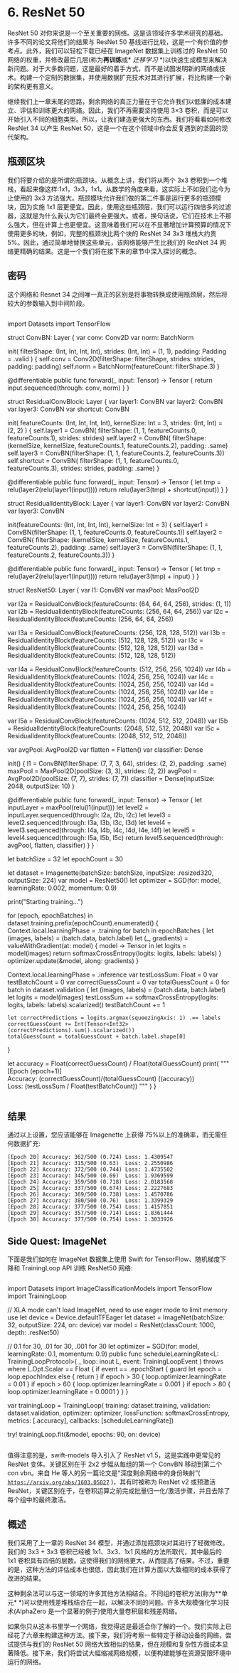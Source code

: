 # 6\. ResNet 50

ResNet 50 对你来说是一个至关重要的网络。这是该领域许多学术研究的基础。许多不同的论文将他们的结果与 ResNet 50 基线进行比较，这是一个有价值的参考点。此外，我们可以轻松下载已经在 ImageNet 数据集上训练过的 ResNet 50 网络的权重，并修改最后几层(称为**再训练**或* *迁移学习* *)以快速生成模型来解决新问题。对于大多数问题，这是最好的着手方式，而不是试图发明新的网络或技术。构建一个定制的数据集，并使用数据扩充技术对其进行扩展，将比构建一个新的架构更有意义。

继续我们上一章末尾的思路，剩余网络的真正力量在于它允许我们以低廉的成本建立、评估和训练更大的网络。因此，我们不再需要坚持使用 3×3 卷积，而是可以开始引入不同的细胞类型。所以，让我们建造更强大的东西。我们将看看如何修改 ResNet 34 以产生 ResNet 50，这是一个在这个领域中你会反复遇到的坚固的现代架构。

## 瓶颈区块

我们将要介绍的是所谓的瓶颈块。从概念上讲，我们将从两个 3x3 卷积到一个堆栈，看起来像这样:1x1，3x3，1x1。从数学的角度来看，这实际上不如我们迄今为止使用的 3x3 方法强大。瓶颈模块允许我们做的第二件事是运行更多的瓶颈模块，因为实施 1x1 层更便宜。因此，使用这些瓶颈层，我们可以运行四倍多的过滤器，这就是为什么我认为它们最终会更强大。或者，换句话说，它们在技术上不那么强大，但在计算上也更便宜。这意味着我们可以在不显著增加计算预算的情况下使用更多的块，例如，完整的瓶颈块比两个块的 ResNet 34 3x3 堆栈大约贵 5%。因此，通过简单地替换这些单元，该网络能够产生比我们的 ResNet 34 网络更精确的结果。这是一个我们将在接下来的章节中深入探讨的概念。

## 密码

这个网络和 Resnet 34 之间唯一真正的区别是将事物转换成使用瓶颈层，然后将较大的参数输入到中间阶段。

```
```
import Datasets
import TensorFlow

struct ConvBN: Layer {
  var conv: Conv2D<Float>
  var norm: BatchNorm<Float>

  init(
    filterShape: (Int, Int, Int, Int),
    strides: (Int, Int) = (1, 1),
    padding: Padding = .valid
  ) {
    self.conv = Conv2D(filterShape: filterShape, strides: strides, padding: padding)
    self.norm = BatchNorm(featureCount: filterShape.3)
  }

  @differentiable
  public func forward(_ input: Tensor<Float>) -> Tensor<Float> {
    return input.sequenced(through: conv, norm)
  }
}

struct ResidualConvBlock: Layer {
  var layer1: ConvBN
  var layer2: ConvBN
  var layer3: ConvBN
  var shortcut: ConvBN

  init(
    featureCounts: (Int, Int, Int, Int),
    kernelSize: Int = 3,
    strides: (Int, Int) = (2, 2)
  ) {
    self.layer1 = ConvBN(
      filterShape: (1, 1, featureCounts.0, featureCounts.1),
      strides: strides)
    self.layer2 = ConvBN(
      filterShape: (kernelSize, kernelSize, featureCounts.1, featureCounts.2),
      padding: .same)
    self.layer3 = ConvBN(filterShape: (1, 1, featureCounts.2, featureCounts.3))
    self.shortcut = ConvBN(
      filterShape: (1, 1, featureCounts.0, featureCounts.3),
      strides: strides,
      padding: .same)
  }

  @differentiable
  public func forward(_ input: Tensor<Float>) -> Tensor<Float> {
    let tmp = relu(layer2(relu(layer1(input))))
    return relu(layer3(tmp) + shortcut(input))
  }
}

struct ResidualIdentityBlock: Layer {
  var layer1: ConvBN
  var layer2: ConvBN
  var layer3: ConvBN

  init(featureCounts: (Int, Int, Int, Int), kernelSize: Int = 3) {
    self.layer1 = ConvBN(filterShape: (1, 1, featureCounts.0, featureCounts.1))
    self.layer2 = ConvBN(
      filterShape: (kernelSize, kernelSize, featureCounts.1, featureCounts.2),
      padding: .same)
    self.layer3 = ConvBN(filterShape: (1, 1, featureCounts.2, featureCounts.3))
  }

  @differentiable
  public func forward(_ input: Tensor<Float>) -> Tensor<Float> {
    let tmp = relu(layer2(relu(layer1(input))))
    return relu(layer3(tmp) + input)
  }
}

struct ResNet50: Layer {
  var l1: ConvBN
  var maxPool: MaxPool2D<Float>

  var l2a = ResidualConvBlock(featureCounts: (64, 64, 64, 256), strides: (1, 1))
  var l2b = ResidualIdentityBlock(featureCounts: (256, 64, 64, 256))
  var l2c = ResidualIdentityBlock(featureCounts: (256, 64, 64, 256))

  var l3a = ResidualConvBlock(featureCounts: (256, 128, 128, 512))
  var l3b = ResidualIdentityBlock(featureCounts: (512, 128, 128, 512))
  var l3c = ResidualIdentityBlock(featureCounts: (512, 128, 128, 512))
  var l3d = ResidualIdentityBlock(featureCounts: (512, 128, 128, 512))

  var l4a = ResidualConvBlock(featureCounts: (512, 256, 256, 1024))
  var l4b = ResidualIdentityBlock(featureCounts: (1024, 256, 256, 1024))
  var l4c = ResidualIdentityBlock(featureCounts: (1024, 256, 256, 1024))
  var l4d = ResidualIdentityBlock(featureCounts: (1024, 256, 256, 1024))
  var l4e = ResidualIdentityBlock(featureCounts: (1024, 256, 256, 1024))
  var l4f = ResidualIdentityBlock(featureCounts: (1024, 256, 256, 1024))

  var l5a = ResidualConvBlock(featureCounts: (1024, 512, 512, 2048))
  var l5b = ResidualIdentityBlock(featureCounts: (2048, 512, 512, 2048))
  var l5c = ResidualIdentityBlock(featureCounts: (2048, 512, 512, 2048))

  var avgPool: AvgPool2D<Float>
  var flatten = Flatten<Float>()
  var classifier: Dense<Float>

  init() {
    l1 = ConvBN(filterShape: (7, 7, 3, 64), strides: (2, 2), padding: .same)
    maxPool = MaxPool2D(poolSize: (3, 3), strides: (2, 2))
    avgPool = AvgPool2D(poolSize: (7, 7), strides: (7, 7))
    classifier = Dense(inputSize: 2048, outputSize: 10)
  }

  @differentiable
  public func forward(_ input: Tensor<Float>) -> Tensor<Float> {
    let inputLayer = maxPool(relu(l1(input)))
    let level2 = inputLayer.sequenced(through: l2a, l2b, l2c)
    let level3 = level2.sequenced(through: l3a, l3b, l3c, l3d)
    let level4 = level3.sequenced(through: l4a, l4b, l4c, l4d, l4e, l4f)
    let level5 = level4.sequenced(through: l5a, l5b, l5c)
    return level5.sequenced(through: avgPool, flatten, classifier)
  }
}

let batchSize = 32
let epochCount = 30

let dataset = Imagenette(batchSize: batchSize, inputSize: .resized320, outputSize: 224)
var model = ResNet50()
let optimizer = SGD(for: model, learningRate: 0.002, momentum: 0.9)

print("Starting training...")

for (epoch, epochBatches) in dataset.training.prefix(epochCount).enumerated() {
  Context.local.learningPhase = .training
  for batch in epochBatches {
    let (images, labels) = (batch.data, batch.label)
    let (_, gradients) = valueWithGradient(at: model) { model -> Tensor<Float> in
      let logits = model(images)
      return softmaxCrossEntropy(logits: logits, labels: labels)
    }
    optimizer.update(&model, along: gradients)
  }

  Context.local.learningPhase = .inference
  var testLossSum: Float = 0
  var testBatchCount = 0
  var correctGuessCount = 0
  var totalGuessCount = 0
  for batch in dataset.validation {
    let (images, labels) = (batch.data, batch.label)
    let logits = model(images)
    testLossSum += softmaxCrossEntropy(logits: logits, labels: labels).scalarized()
    testBatchCount += 1

    let correctPredictions = logits.argmax(squeezingAxis: 1) .== labels
    correctGuessCount += Int(Tensor<Int32>(correctPredictions).sum().scalarized())
    totalGuessCount = totalGuessCount + batch.label.shape[0]
  }

  let accuracy = Float(correctGuessCount) / Float(totalGuessCount)
  print(
    """
    [Epoch \(epoch+1)] \
    Accuracy: \(correctGuessCount)/\(totalGuessCount) (\(accuracy)) \
    Loss: \(testLossSum / Float(testBatchCount))
    """
  )
}
```

```

## 结果

通过以上设置，您应该能够在 Imagenette 上获得 75%以上的准确率，而无需任何数据扩充:

```
[Epoch 20] Accuracy: 362/500 (0.724) Loss: 1.4309547
[Epoch 21] Accuracy: 315/500 (0.63)  Loss: 2.2550986
[Epoch 22] Accuracy: 372/500 (0.744) Loss: 1.4735502
[Epoch 23] Accuracy: 345/500 (0.69)  Loss: 1.9369599
[Epoch 24] Accuracy: 359/500 (0.718) Loss: 2.0183568
[Epoch 25] Accuracy: 337/500 (0.674) Loss: 2.2227683
[Epoch 26] Accuracy: 369/500 (0.738) Loss: 1.4570786
[Epoch 27] Accuracy: 380/500 (0.76)  Loss: 1.3399329
[Epoch 28] Accuracy: 377/500 (0.754) Loss: 1.4157851
[Epoch 29] Accuracy: 357/500 (0.714) Loss: 1.8361444
[Epoch 30] Accuracy: 377/500 (0.754) Loss: 1.3033926

```

## Side Quest: ImageNet

下面是我们如何在 ImageNet 数据集上使用 Swift for TensorFlow、随机梯度下降和 TrainingLoop API 训练 ResNet50 网络:

```
```
import Datasets
import ImageClassificationModels
import TensorFlow
import TrainingLoop

// XLA mode can't load ImageNet, need to use eager mode to limit memory use
let device = Device.defaultTFEager
let dataset = ImageNet(batchSize: 32, outputSize: 224, on: device)
var model = ResNet(classCount: 1000, depth: .resNet50)

// 0.1 for 30, .01 for 30, .001 for 30
let optimizer = SGD(for: model, learningRate: 0.1, momentum: 0.9)
public func scheduleLearningRate<L: TrainingLoopProtocol>(
  _ loop: inout L, event: TrainingLoopEvent
) throws where L.Opt.Scalar == Float {
  if event == .epochStart {
    guard let epoch = loop.epochIndex else  { return }
    if epoch > 30 { loop.optimizer.learningRate = 0.01 }
    if epoch > 60 { loop.optimizer.learningRate = 0.001 }
    if epoch > 80 { loop.optimizer.learningRate = 0.0001 }
  }
}

var trainingLoop = TrainingLoop(
  training: dataset.training,
  validation: dataset.validation,
  optimizer: optimizer,
  lossFunction: softmaxCrossEntropy,
  metrics: [.accuracy],
  callbacks: [scheduleLearningRate])

try! trainingLoop.fit(&model, epochs: 90, on: device)
```

```

值得注意的是，swift-models 导入引入了 ResNet v1.5，这是实践中更常见的 ResNet 变体。关键区别在于 2x2 步幅从每组的第一个 ConvBN 移动到第二个 con vbn。来自 He 等人的另一篇论文是“深度剩余网络中的身份映射”( [`https://arxiv.org/abs/1603.05027`](https://arxiv.org/abs/1603.05027) )，其有时被称为 ResNet v2 或预激活 ResNet，关键区别在于，在卷积运算之前完成批量归一化/激活步骤，并且去除了每个组中的最终激活。

## 概述

我们采用了上一章的 ResNet 34 模型，并通过添加瓶颈块对其进行了轻微修改。我们的 3x3 + 3x3 卷积已经被 1x1、3x3、1x1 风格的方法所取代，其中最后的 1x1 卷积具有四倍的层数。这使得我们的网络更大，从而提高了结果。不过，重要的是，这种方法的评估成本也很低，因此我们在计算方面以大致相同的成本获得了改进的结果。

这种剩余法可以与这一领域的许多其他方法相结合。不同组的卷积方法(称为**单元* *)可以使用残差堆栈结合在一起，以解决不同的问题。许多大规模强化学习技术(AlphaZero 是一个显著的例子)使用大量卷积层和残差网络。

如果你只从这本书里学一个网络，我觉得这是最适合你了解的一个。我们实际上已经花了六章来构建这种方法。接下来，我们将考察一些特定于移动设备的网络，尝试提供与我们的 ResNet 50 网络大致相似的结果，但在规模和复杂性方面成本显著降低。接下来，我们将尝试大幅缩减网络规模，以便构建能够在资源受限环境中运行的网络。
